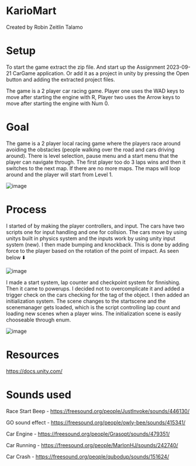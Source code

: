 # KarioMart
Created by Robin Zeitlin Talamo

# Setup 
To start the game extract the zip file. And start up the Assignment 2023-09-21 CarGame application. Or add it as a project in unity by pressing the Open button and adding the extracted project files.

The game is a 2 player car racing game. Player one uses the WAD keys to move after starting the engine with R, Player two uses the Arrow keys to move after starting the engine with Num 0.

# Goal 
The game is a 2 player local racing game where the players race around avoiding the obstacles (people walking over the road and cars driving around). There is level selection, pause menu and a start menu that the player can navigate through. The first player too do 3 laps wins and then it switches to the next map. If there are no more maps. The maps will loop around and the player will start from Level 1.

![image](https://github.com/RobinZeitlin/KarioMart/assets/144109907/8756f523-0d61-413b-9fe4-e2fcc2f4e670)

# Process
I started of by making the player controllers, and input. The cars have two scripts one for input handling and one for collsion. The cars move by using unitys built in physics system and the inputs work by using unity input system (new). I then made bumping and knockback. This is done by adding force to the player based on the rotation of the point of impact. As seen below ⬇️

![image](https://github.com/RobinZeitlin/KarioMart/assets/144109907/5cb14a29-104f-4fc2-9415-984e9548ce37)

I made a start system, lap counter and checkpoint system for finnishing. Then it came to powerups. I decided not to overcomplicate it and added a  trigger check on the cars checking for the tag of the object. I then added an initialization system. The scene changes to the startscene and the scenemanager gets loaded, which is the script controlling lap count and loading new scenes when a player wins. The initialization scene is easily chooseable through enum.

![image](https://github.com/RobinZeitlin/KarioMart/assets/144109907/0894cfa8-e7c3-4163-8246-8a60fa15ee6a)


# Resources

https://docs.unity.com/

# Sounds used

Race Start Beep - https://freesound.org/people/JustInvoke/sounds/446130/

GO sound effect - https://freesound.org/people/owly-bee/sounds/415341/

Car Engine - https://freesound.org/people/Grasopt/sounds/479351/

Car Running - https://freesound.org/people/MarlonHJ/sounds/242740/

Car Crash - https://freesound.org/people/qubodup/sounds/151624/
